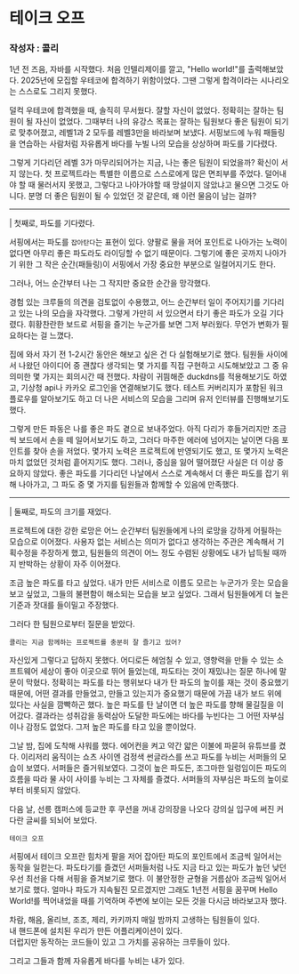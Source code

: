 # 테이크 오프

### 작성자 : 콜리

1년 전 즈음, 자바를 시작했다. 처음 인텔리제이를 깔고, "Hello world!"를 출력해보았다. 2025년에 모집할 우테코에 합격하기 위함이었다. 그땐 그렇게 합격이라는 시나리오는 스스로도 그리지 못했다.

덜컥 우테코에 합격했을 때, 솔직히 무서웠다. 잘할 자신이 없었다. 정확히는 잘하는 팀원이 될 자신이 없었다. 그때부터 나의 유강스 목표는 잘하는 팀원보다 좋은 팀원이 되기로 맞추어졌고, 레벨1과 2 모두를 레벨3만을 바라보며 보냈다. 서핑보드에 누워 패들링을 연습하는 사람처럼 자유롭게 바다를 누빌 나의 모습을 상상하며 파도를 기다렸다.

그렇게 기다리던 레벨 3가 마무리되어가는 지금, 나는 좋은 팀원이 되었을까? 확신이 서지 않는다. 첫 프로젝트라는 특별한 이름으로 스스로에게 많은 면죄부를 주었다. 덜어내야 할 때 물러서지 못했고, 그렇다고 나아가야할 때 망설이지 않았냐고 물으면 그것도 아니다. 분명 더 좋은 팀원이 될 수 있었던 것 같은데, 왜 이런 물음이 남는 걸까?

---

| 첫째로, 파도를 기다렸다.

서핑에서는 파도를 `잡아탄다`는 표현이 있다. 양팔로 물을 저어 포인트로 나아가는 노력이 없다면 아무리 좋은 파도라도 라이딩할 수 없기 때문이다. 그렇기에 좋은 곳까지 나아가기 위한 그 작은 순간(패들링)이 서핑에서 가장 중요한 부분으로 일컬어지기도 한다.

그러나, 어느 순간부터 나는 그 작지만 중요한 순간을 망각했다.

경험 있는 크루들의 의견을 검토없이 수용했고, 어느 순간부터 일이 주어지기를 기다리고 있는 나의 모습을 자각했다. 그렇게 가만히 서 있으면서 타기 좋은 파도가 오길 기다렸다. 휘황찬란한 보드로 서핑을 즐기는 누군가를 보면 그저 부러웠다. 무언가 변화가 필요하다는 걸 느꼈다.

집에 와서 자기 전 1-2시간 동안은 해보고 싶은 건 다 실험해보기로 했다. 팀원들 사이에서 나왔던 아이디어 중 괜찮다 생각되는 몇 가지를 직접 구현하고 시도해보았고 그 중 유의미한 몇 가지는 회의시간 때 전했다. 차람이 귀띔해준 duckdns를 적용해보기도 하였고, 기상청 api나 카카오 로그인을 연결해보기도 했다. 테스트 커버리지가 포함된 워크플로우를 알아보기도 하고 더 나은 서비스의 모습을 그리며 유저 인터뷰를 진행해보기도 했다.

그렇게 만든 파동은 나를 좋은 파도 곁으로 보내주었다. 아직 다리가 후들거리지만 조금씩 보드에서 손을 떼 일어서보기도 하고, 그러다 마주한 에러에 넘어지는 날이면 다음 포인트를 찾아 손을 저었다. 몇가지 노력은 프로젝트에 반영되기도 했고, 또 몇가지 노력은 마치 없었던 것처럼 흩어지기도 했다. 그러나, 중심을 잃어 떨어졌단 사실은 더 이상 중요하지 않았다. 좋은 파도를 기다리던 나날에서 스스로 계속해서 더 좋은 파도를 잡기 위해 나아가고, 그 파도 중 몇 가지를 팀원들과 함께할 수 있음에 만족했다.

---

| 둘째로, 파도의 크기를 재었다.  

프로젝트에 대한 강한 로망은 어느 순간부터 팀원들에게 나의 로망을 강하게 어필하는 모습으로 이어졌다. 사용자 없는 서비스는 의미가 없다고 생각하는 주관은 계속해서 기획수정을 주장하게 했고, 팀원들의 의견이 어느 정도 수렴된 상황에도 내가 납득될 때까지 반박하는 상황이 자주 이어졌다.

조금 높은 파도를 타고 싶었다. 내가 만든 서비스로 이름도 모르는 누군가가 웃는 모습을 보고 싶었고, 그들의 불편함이 해소되는 모습을 보고 싶었다. 그래서 팀원들에게 더 높은 기준과 잣대를 들이밀고 주장했다.

그러다 한 팀원으로부터 질문을 받았다.

`콜리는 지금 함께하는 프로젝트를 충분히 잘 즐기고 있어?`

자신있게 그렇다고 답하지 못했다. 어디로든 헤엄칠 수 있고, 영향력을 만들 수 있는 소프트웨어 세상이 좋아 이곳으로 뛰어 들었는데, 파도타는 것이 재밌냐는 질문 하나에 말문이 막혔다. 정확히는 파도를 타는 행위보다 내가 탄 파도의 높이를 재는 것이 중요했기 때문에, 어떤 결과를 만들었고, 만들고 있는지가 중요했기 때문에 가끔 내가 보드 위에 있다는 사실을 깜빡하곤 했다. 높은 파도를 탄 날이면 더 높은 파도를 향해 물길질을 이어갔다. 결과라는 성취감을 동력삼아 도달한 파도에는 바다를 누빈다는 그 어떤 자부심이나 감정도 없었다. 그저 높은 파도를 타고 있을 뿐이었다.

그날 밤, 집에 도착해 샤워를 했다. 에어컨을 켜고 약간 얇은 이불에 파묻혀 유튜브를 켰다. 이리저리 움직이는 쇼츠 사이엔 검정색 썬글라스를 쓰고 파도를 누비는 서퍼들의 모습이 보였다. 서퍼들은 즐거워보였다. 그것이 높은 파도든, 조그마한 일렁임이든 파도의 흐름을 따라 물 사이 사이를 누비는 그 자체를 즐겼다. 서퍼들의 자부심은 파도의 높이로부터 비롯되지 않았다.

다음 날, 선릉 캠퍼스에 등교한 후 쿠션을 꺼내 강의장을 나오다 강의실 입구에 써진 커다란 글씨를 되뇌어 보았다.

`테이크 오프`

서핑에서 테이크 오프란 힘차게 팔을 저어 잡아탄 파도의 포인트에서 조금씩 일어서는 동작을 일컫는다. 파도타기를 즐겼던 서퍼들처럼 나도 지금 타고 있는 파도가 높던 낮던 우선 최선을 다해 서핑을 즐겨보기로 했다. 이 불안정한 균형을 거름삼아 조금씩 일어서보기로 했다. 얼마나 파도가 지속될진 모르겠지만 그래도 1년전 서핑을 꿈꾸며 Hello World!를 찍어내었을 때를 기억하며 주변에 보이는 모든 것을 다시금 바라보고자 했다.

차람, 해음, 올리브, 조조, 제리, 카키까지 매일 밤까지 고생하는 팀원들이 있다.   
내 핸드폰에 설치된 우리가 만든 어플리케이션이 있다.   
더럽지만 동작하는 코드들이 있고 그 가치를 공유하는 크루들이 있다.   

그리고 그들과 함께 자유롭게 바다를 누비는 내가 있다.
















